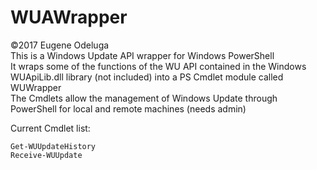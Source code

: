 # WUAWrapper
©2017 Eugene Odeluga  
This is a Windows Update API wrapper for Windows PowerShell  
It wraps some of the functions of the WU API contained in the Windows WUApiLib.dll library (not included) into a PS Cmdlet module called WUWrapper  
The Cmdlets allow the management of Windows Update through PowerShell for local and remote machines (needs admin)  
  
Current Cmdlet list:
    
    Get-WUUpdateHistory
    Receive-WUUpdate
